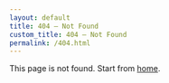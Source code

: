 ```yaml
---
layout: default
title: 404 – Not Found
custom_title: 404 – Not Found
permalink: /404.html
---
```

This page is not found. Start from [home](/).
